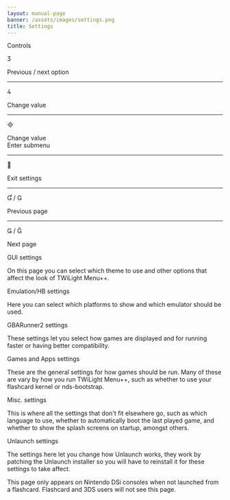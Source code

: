 ```yaml
---
layout: manual-page
banner: /assets/images/settings.png
title: Settings
---
```


<div class="section-title">Controls</div>
<div class="section-body">
	<div class="button-action-group">
		<p class="button-action button">&#xE07D;</p>
		<p class="button-action-text">Previous / next option</p>
	</div>
	<hr>
	<div class="button-action-group">
		<p class="button-action button">&#xE07E;</p>
		<p class="button-action-text">Change value</p>
	</div>
	<hr>
	<div class="button-action-group">
		<p class="button-action button">&#xE000;</p>
		<p class="button-action-text">Change value<br>Enter submenu</p>
	</div>
	<hr>
	<div class="button-action-group">
		<p class="button-action button">&#xE001;</p>
		<p class="button-action-text">Exit settings</p>
	</div>
	<hr>
	<div class="button-action-group">
		<p class="button-action button">&#xE004; / &#xE002;</p>
		<p class="button-action-text">Previous page</p>
	</div>
	<hr>
	<div class="button-action-group">
		<p class="button-action button">&#xE003; / &#xE005;</p>
		<p class="button-action-text">Next page</p>
	</div>
</div>

<div class="section-title">GUI settings</div>
<div class="section-body">
	<p>On this page you can select which theme to use and other options that affect the look of TWiLight Menu++.</p>
</div>

<div class="section-title">Emulation/HB settings</div>
<div class="section-body">
	<p>Here you can select which platforms to show and which emulator should be used.</p>
</div>

<div class="section-title">GBARunner2 settings</div>
<div class="section-body">
	<p>These settings let you select how games are displayed and for running faster or having better compatibility.</p>
</div>

<div class="section-title">Games and Apps settings</div>
<div class="section-body">
	<p>These are the general settings for how games should be run. Many of these are vary by how you run TWiLight Menu++, such as whether to use your flashcard kernel or nds-bootstrap.</p>
</div>

<div class="section-title">Misc. settings</div>
<div class="section-body">
	<p>This is where all the settings that don't fit elsewhere go, such as which language to use, whether to automatically boot the last played game, and whether to show the splash screens on startup, amongst others.</p>
</div>

<div class="section-title">Unlaunch settings</div>
<div class="section-body">
	<p>The settings here let you change how Unlaunch works, they work by patching the Unlaunch installer so you will have to reinstall it for these settings to take affect.</p>
	<p>This page only appears on Nintendo DSi consoles when not launched from a flashcard. Flashcard and 3DS users will not see this page.</p>
</div>
